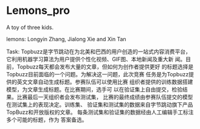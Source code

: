 # Lemons_pro
A toy of three kids.

lemons: Longyin Zhang, Jialong Xie and Xin Tan

Task:
    Topbuzz是字节跳动在为北美和巴西的用户创造的一站式内容消费平台，
    它利用机器学习算法为用户提供个性化视频、GIF图、本地新闻及重大新
    闻。目前，Topbuzz每天都会发布大量的文章，但如何为创作者提供更好
    的标题选择是Topbuzz目前面临的一个问题。为解决这一问题，此次竞赛
    任务是为Topbuzz提供的英文文章自动生成标题。参赛队伍可以使用比赛
    组织者提供的训练数据搭建模型，为文章生成标题。在比赛期间，选手可
    以在验证集上自由提交，检验结果。比赛最后一天组织者会发布测试集，
    比赛的最终成绩由参赛队伍提交的模型在测试集上的表现决定。训练集、
    验证集和测试集的数据来自字节跳动旗下产品TopBuzz和开放版权的文章。
    每条测试集和验证集的数据经由人工编辑手工标注多个可能的标题，作为
    答案备选。

